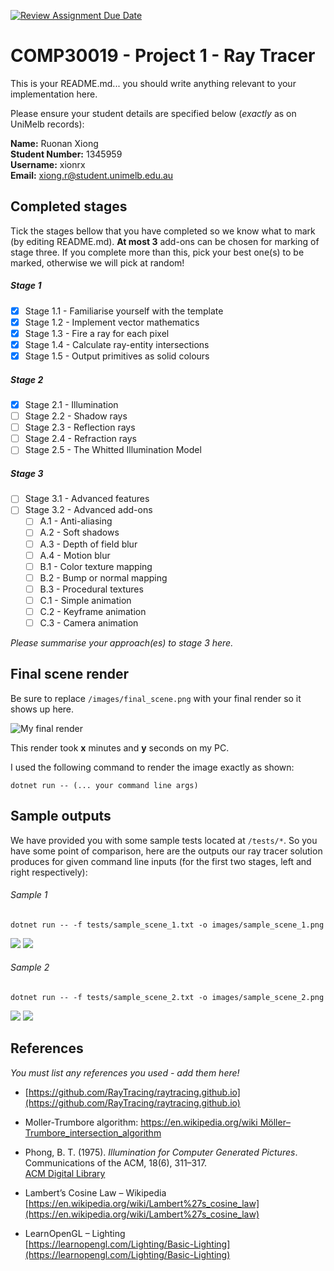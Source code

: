 [![Review Assignment Due Date](https://classroom.github.com/assets/deadline-readme-button-22041afd0340ce965d47ae6ef1cefeee28c7c493a6346c4f15d667ab976d596c.svg)](https://classroom.github.com/a/oMRiv2DB)
# COMP30019 - Project 1 - Ray Tracer

This is your README.md... you should write anything relevant to your
implementation here.

Please ensure your student details are specified below (*exactly* as on UniMelb
records):

**Name:** Ruonan Xiong \
**Student Number:** 1345959 \
**Username:** xionrx \
**Email:** xiong.r@student.unimelb.edu.au

## Completed stages

Tick the stages bellow that you have completed so we know what to mark (by
editing README.md). **At most 3** add-ons can be chosen for marking of stage three. If you complete more than this, pick your best one(s) to be marked, otherwise we will pick at random!

<!---
Tip: To tick, place an x between the square brackes [ ], like so: [x]
-->

##### Stage 1

- [x] Stage 1.1 - Familiarise yourself with the template
- [x] Stage 1.2 - Implement vector mathematics
- [x] Stage 1.3 - Fire a ray for each pixel
- [x] Stage 1.4 - Calculate ray-entity intersections
- [x] Stage 1.5 - Output primitives as solid colours

##### Stage 2

- [x] Stage 2.1 - Illumination
- [ ] Stage 2.2 - Shadow rays
- [ ] Stage 2.3 - Reflection rays
- [ ] Stage 2.4 - Refraction rays
- [ ] Stage 2.5 - The Whitted Illumination Model

##### Stage 3

- [ ] Stage 3.1 - Advanced features
- [ ] Stage 3.2 - Advanced add-ons
  - [ ] A.1 - Anti-aliasing
  - [ ] A.2 - Soft shadows
  - [ ] A.3 - Depth of field blur
  - [ ] A.4 - Motion blur
  - [ ] B.1 - Color texture mapping
  - [ ] B.2 - Bump or normal mapping
  - [ ] B.3 - Procedural textures
  - [ ] C.1 - Simple animation
  - [ ] C.2 - Keyframe animation
  - [ ] C.3 - Camera animation

*Please summarise your approach(es) to stage 3 here.*

## Final scene render

Be sure to replace ```/images/final_scene.png``` with your final render so it
shows up here.

![My final render](images/final_scene.png)

This render took **x** minutes and **y** seconds on my PC.

I used the following command to render the image exactly as shown:

```
dotnet run -- (... your command line args)
```

## Sample outputs

We have provided you with some sample tests located at ```/tests/*```. So you
have some point of comparison, here are the outputs our ray tracer solution
produces for given command line inputs (for the first two stages, left and right
respectively):

###### Sample 1

```
dotnet run -- -f tests/sample_scene_1.txt -o images/sample_scene_1.png
```

<p float="left">
  <img src="images/sample_scene_1_s1.png" />
  <img src="images/sample_scene_1_s2.png" /> 
</p>

###### Sample 2

```
dotnet run -- -f tests/sample_scene_2.txt -o images/sample_scene_2.png
```

<p float="left">
  <img src="images/sample_scene_2_s1.png" />
  <img src="images/sample_scene_2_s2.png" /> 
</p>

## References

*You must list any references you used - add them here!*

- [https://github.com/RayTracing/raytracing.github.io](https://github.com/RayTracing/raytracing.github.io)

- Moller-Trumbore algorithm: [https://en.wikipedia.org/wiki Möller–Trumbore_intersection_algorithm]()

- Phong, B. T. (1975). *Illumination for Computer Generated Pictures*. Communications of the ACM, 18(6), 311–317.  
  [ACM Digital Library](https://dl.acm.org/doi/10.1145/360349.360353)

- Lambert’s Cosine Law – Wikipedia  
  [https://en.wikipedia.org/wiki/Lambert%27s_cosine_law](https://en.wikipedia.org/wiki/Lambert%27s_cosine_law)

- LearnOpenGL – Lighting  
  [https://learnopengl.com/Lighting/Basic-Lighting](https://learnopengl.com/Lighting/Basic-Lighting)
